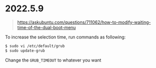 # 2022.5.9

> https://askubuntu.com/questions/711062/how-to-modify-waiting-time-of-the-dual-boot-menu

To increase the selection time, run commands as following:

```bash
$ sudo vi /etc/default/grub
$ sudo update-grub
```

Change the `GRUB_TIMEOUT` to whatever you want

